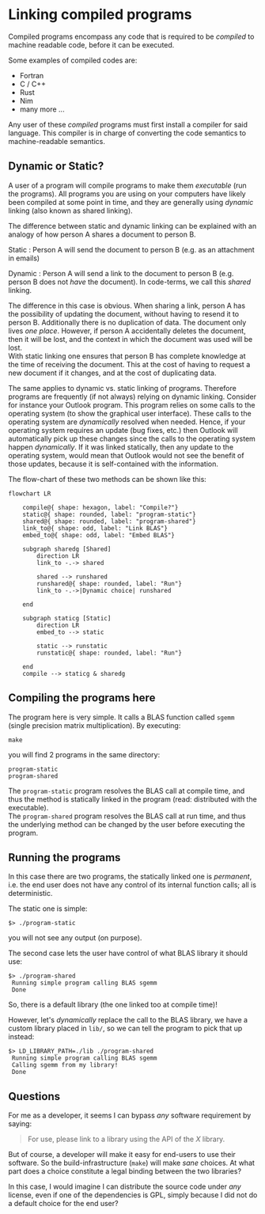 # Linking compiled programs

Compiled programs encompass any code that is required to be *compiled*
to machine readable code, before it can be executed.

Some examples of compiled codes are:

- Fortran
- C / C++
- Rust
- Nim
- many more ...

Any user of these *compiled* programs must first install a compiler for said
language. This compiler is in charge of converting the code semantics to
machine-readable semantics.


## Dynamic or Static?

A user of a program will compile programs to make them *executable* (run the programs).
All programs you are using on your computers have likely been compiled at some point in
time, and they are generally using *dynamic* linking (also known as shared linking).

The difference between static and dynamic linking can be explained with an analogy of how
person A shares a document to person B.

Static
: Person A will send the document to person B (e.g. as an attachment in emails)

Dynamic
: Person A will send a link to the document to person B (e.g. person B does not *have* the
  document).
  In code-terms, we call this *shared* linking.

The difference in this case is obvious. When sharing a link, person A has the possibility
of updating the document, without having to resend it to person B. Additionally there
is no duplication of data. The document only lives *one place*.
However, if person A accidentally deletes the document, then it will be lost, and the context
in which the document was used will be lost.  
With static linking one ensures that person B has complete knowledge at the time
of receiving the document. This at the cost of having to request a new document if it
changes, and at the cost of duplicating data.

The same applies to dynamic vs. static linking of programs. Therefore programs are
frequently (if not always) relying on dynamic linking. Consider for instance your Outlook
program. This program relies on some calls to the operating system (to show the graphical
user interface). These calls to the operating system are *dynamically* resolved when
needed.
Hence, if your operating system requires an update (bug fixes, etc.) then
Outlook will automatically pick up these changes since the calls to the operating
system happen *dynamically*. If it was linked statically, then any update to the operating
system, would mean that Outlook would not see the benefit of those updates, because
it is self-contained with the information.


The flow-chart of these two methods can be shown like this:
```mermaid
flowchart LR

    compile@{ shape: hexagon, label: "Compile?"}
    static@{ shape: rounded, label: "program-static"}
    shared@{ shape: rounded, label: "program-shared"}
    link_to@{ shape: odd, label: "Link BLAS"}
    embed_to@{ shape: odd, label: "Embed BLAS"}

    subgraph sharedg [Shared]
        direction LR
        link_to -.-> shared

        shared --> runshared
        runshared@{ shape: rounded, label: "Run"}
        link_to -.->|Dynamic choice| runshared

    end

    subgraph staticg [Static]
        direction LR
        embed_to --> static

        static --> runstatic
        runstatic@{ shape: rounded, label: "Run"}

    end
    compile --> staticg & sharedg
```


## Compiling the programs here

The program here is very simple.
It calls a BLAS function called `sgemm` (single precision matrix multiplication).
By executing:
```shell
make
```
you will find 2 programs in the same directory:
```
program-static
program-shared
```
The `program-static` program resolves the BLAS call at compile time, and thus the method is
statically linked in the program (read: distributed with the executable).  
The `program-shared` program resolves the BLAS call at run time, and thus the underlying
method can be changed by the user before executing the program.


## Running the programs

In this case there are two programs, the statically linked one is *permanent*, i.e. the
end user does not have any control of its internal function calls; all is deterministic.

The static one is simple:
```shell
$> ./program-static
```
you will not see any output (on purpose).

The second case lets the user have control of what BLAS library it should use:
```shell
$> ./program-shared
 Running simple program calling BLAS sgemm
 Done
```
So, there is a default library (the one linked too at compile time)!

However, let's *dynamically* replace the call to the BLAS library, we have a custom
library placed in `lib/`, so we can tell the program to pick that up instead:
```shell
$> LD_LIBRARY_PATH=./lib ./program-shared
 Running simple program calling BLAS sgemm
 Calling sgemm from my library!
 Done
```


## Questions

For me as a developer, it seems I can bypass *any* software requirement by saying:

> For use, please link to a library using the API of the *X* library.

But of course, a developer will make it easy for end-users to use their software.
So the build-infrastructure (`make`) will make *sane* choices. At what part does
a choice constitute a legal binding between the two libraries?

In this case, I would imagine I can distribute the source code under *any* license,
even if one of the dependencies is GPL, simply because I did not do a default
choice for the end user?
